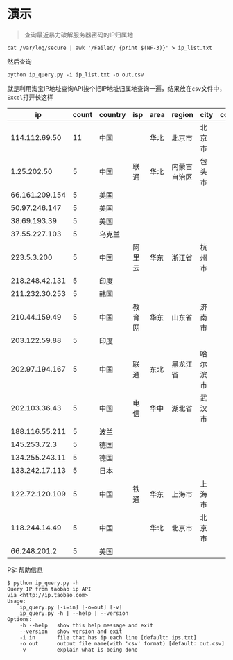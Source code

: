 # 演示

> 查询最近暴力破解服务器密码的IP归属地

```shell
cat /var/log/secure | awk '/Failed/ {print $(NF-3)}' > ip_list.txt
```

然后查询

```shell
python ip_query.py -i ip_list.txt -o out.csv
```

就是利用淘宝IP地址查询API挨个把IP地址归属地查询一遍，结果放在`csv`文件中，`Excel`打开长这样

| ip             | count | country | isp  | area | region | city | county |
| -------------- | ----- | ------- | ---- | ---- | ------ | ---- | ------ |
| 114.112.69.50  | 11    | 中国      |      | 华北   | 北京市    | 北京市  |        |
| 1.25.202.50    | 5     | 中国      | 联通   | 华北   | 内蒙古自治区 | 包头市  |        |
| 66.161.209.154 | 5     | 美国      |      |      |        |      |        |
| 50.97.246.147  | 5     | 美国      |      |      |        |      |        |
| 38.69.193.39   | 5     | 美国      |      |      |        |      |        |
| 37.55.227.103  | 5     | 乌克兰     |      |      |        |      |        |
| 223.5.3.200    | 5     | 中国      | 阿里云  | 华东   | 浙江省    | 杭州市  |        |
| 218.248.42.131 | 5     | 印度      |      |      |        |      |        |
| 211.232.30.253 | 5     | 韩国      |      |      |        |      |        |
| 210.44.159.49  | 5     | 中国      | 教育网  | 华东   | 山东省    | 济南市  |        |
| 203.122.59.88  | 5     | 印度      |      |      |        |      |        |
| 202.97.194.167 | 5     | 中国      | 联通   | 东北   | 黑龙江省   | 哈尔滨市 |        |
| 202.103.36.43  | 5     | 中国      | 电信   | 华中   | 湖北省    | 武汉市  |        |
| 188.116.55.211 | 5     | 波兰      |      |      |        |      |        |
| 145.253.72.3   | 5     | 德国      |      |      |        |      |        |
| 134.255.243.11 | 5     | 德国      |      |      |        |      |        |
| 133.242.17.113 | 5     | 日本      |      |      |        |      |        |
| 122.72.120.109 | 5     | 中国      | 铁通   | 华东   | 上海市    | 上海市  |        |
| 118.244.14.49  | 5     | 中国      |      | 华北   | 北京市    | 北京市  |        |
| 66.248.201.2   | 5     | 美国      |      |      |        |      |        |

PS: 帮助信息

```shell
$ python ip_query.py -h
Query IP from taobao ip API
via <http://ip.taobao.com>
Usage:
    ip_query.py [-i=in] [-o=out] [-v]
    ip_query.py -h | --help | --version
Options:
    -h --help   show this help message and exit
    --version   show version and exit
    -i in       file that has ip each line [default: ips.txt]
    -o out      output file name(with 'csv' format) [default: out.csv]
    -v          explain what is being done
```

